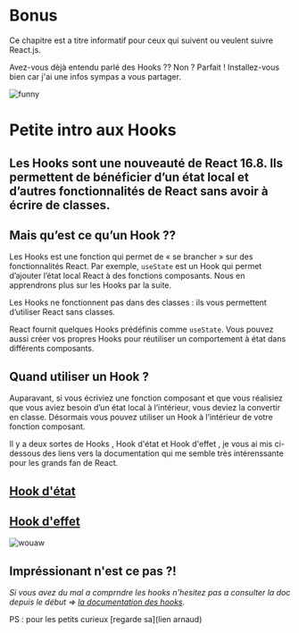 # Bonus

Ce chapitre est a titre informatif pour ceux qui suivent ou veulent suivre React.js.

Avez-vous dèjà entendu parlé des Hooks ?? Non ?  Parfait !
Installez-vous bien car j'ai une infos sympas a vous partager.

![funny](https://media.giphy.com/media/GVK5Cn6tnqnUk/giphy.gif)

# Petite intro aux Hooks

## Les Hooks sont une nouveauté de React 16.8. Ils permettent de bénéficier d’un état local et d’autres fonctionnalités de React sans avoir à écrire de classes.

## Mais qu’est ce qu’un Hook ??

Les Hooks est une fonction qui permet de « se brancher » sur des fonctionnalités React. Par exemple, `useState` est un Hook qui permet d’ajouter l’état local React à des fonctions composants. Nous en apprendrons plus sur les Hooks par la suite.

Les Hooks ne fonctionnent pas dans des classes : ils vous permettent d’utiliser React sans classes.

React fournit quelques Hooks prédéfinis comme `useState`. Vous pouvez aussi créer vos propres Hooks pour réutiliser un comportement à état dans différents composants.


## Quand utiliser un Hook ?

Auparavant, si vous écriviez une fonction composant et que vous réalisiez que vous aviez besoin d’un état local à l’intérieur, vous deviez la convertir en classe. Désormais vous pouvez utiliser un Hook à l’intérieur de votre fonction composant.


Il y a deux sortes de Hooks , Hook d'état et Hook d'effet , je vous ai mis ci-dessous des liens vers la documentation qui me semble très intérenssante pour les grands fan de React.

## <a href="https://fr.reactjs.org/docs/hooks-state.html">Hook d'état</a>

## <a href="https://fr.reactjs.org/docs/hooks-effect.html">Hook d'effet</a>


![wouaw](https://media.giphy.com/media/5kFzEj266NZhBXoGfW/giphy.gif)

## Impréssionant n'est ce pas ?!

*Si vous avez du mal a comprndre les hooks n'hesitez pas a consulter la doc depuis le début => [la documentation des hooks](https://fr.reactjs.org/docs/hooks-intro.html).*

PS : pour les petits curieux [regarde sa](lien arnaud)
